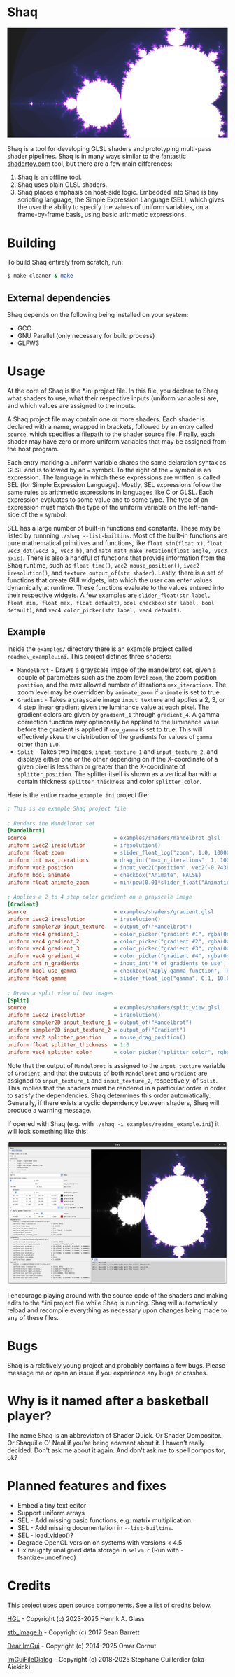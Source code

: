 # Shaq

![mandelbrot.png](https://github.com/henrikglass/shaq/blob/main/extras/images/mandelbrot.png?raw=true)

Shaq is a tool for developing GLSL shaders and prototyping multi-pass shader pipelines. Shaq is in many 
ways similar to the fantastic [shadertoy.com](shadertoy.com) tool, but there are a few main differences:

1. Shaq is an offline tool.
2. Shaq uses plain GLSL shaders.
3. Shaq places emphasis on host-side logic. Embedded into Shaq is tiny scripting language, the Simple
   Expression Language (SEL), which gives the user the ability to specify the values of uniform
   variables, on a frame-by-frame basis, using basic arithmetic expressions.

# Building
To build Shaq entirely from scratch, run:

```bash
$ make cleaner & make
```

## External dependencies
Shaq depends on the following being installed on your system:

* GCC
* GNU Parallel (only necessary for build process)
* GLFW3

# Usage
At the core of Shaq is the \*.ini project file. In this file, you declare to Shaq what shaders to use, what
their respective inputs (uniform variables) are, and which values are assigned to the inputs.

A Shaq project file may contain one or more shaders. Each shader is declared with a name, wrapped in brackets,
followed by an entry called `source`, which specifies a filepath to the shader source file. Finally, each shader
may have zero or more uniform variables that may be assigned from the host program.

Each entry marking a uniform variable shares the same delaration syntax as GLSL and is followed by an `=`
symbol. To the right of the `=` symbol is an expression. The language in which these expressions are written is
called SEL (for Simple Expression Language). Mostly, SEL expressions follow the same rules as arithmetic expressions
in languages like C or GLSL. Each expression evaluates to some value and to some type. The type of an expression
must match the type of the uniform variable on the left-hand-side of the `=` symbol.

SEL has a large number of built-in functions and constants. These may be listed by runnning `./shaq --list-builtins`.
Most of the built-in functions are pure mathematical primitives and functions, like `float sin(float x)`,
`float vec3_dot(vec3 a, vec3 b)`, and `mat4 mat4_make_rotation(float angle, vec3 axis)`. There is also a handful
of functions that provide information from the Shaq runtime, such as `float time()`, `vec2 mouse_position()`,
`ivec2 iresolution()`, and `texture output_of(str shader)`. Lastly, there is a set of functions that create
GUI widgets, into which the user can enter values dynamically at runtime. These functions evaluate to the
values entered into their respective widgets. A few examples are
`slider_float(str label, float min, float max, float default)`, `bool checkbox(str label, bool default)`, and
`vec4 color_picker(str label, vec4 default)`.

## Example
Inside the `examples/` directory there is an example project called `readme\_example.ini`. This project
defines three shaders:

* `Mandelbrot` - Draws a grayscale image of the mandelbrot set, given a couple of parameters such as the zoom
  level `zoom`, the zoom position `position`, and the max allowed number of iterations `max_iterations`. The
  zoom level may be overridden by `animate_zoom` if `animate` is set to true.
* `Gradient` - Takes a grayscale image `input_texture` and applies a 2, 3, or 4 step linear gradient given the
  luminance value at each pixel. The gradient colors are given by `gradient_1` through `gradient_4`. A gamma
  correction function may optinonally be applied to the luminance value before the gradient is applied if
  `use_gamma` is set to true. This will effectively skew the distribution of the gradients for values of
  `gamma` other than `1.0`.
* `Split` - Takes two images, `input_texture_1` and `input_texture_2`, and displays either one or the other
  depending on if the X-coordinate of a given pixel is less than or greater than the X-coordinate of
  `splitter_position`. The splitter itself is shown as a vertical bar with a certain thickness
  `splitter_thickness` and color `splitter_color`.

Here is the entire `readme_example.ini` project file:

```ini
; This is an example Shaq project file

; Renders the Mandelbrot set
[Mandelbrot]
source                            = examples/shaders/mandelbrot.glsl
uniform ivec2 iresolution         = iresolution()
uniform float zoom                = slider_float_log("zoom", 1.0, 1000000.0, 1.0)
uniform int max_iterations        = drag_int("max_n_iterations", 1, 1000, 192)
uniform vec2 position             = input_vec2("position", vec2(-0.74364, 0.13182))
uniform bool animate              = checkbox("Animate", FALSE)
uniform float animate_zoom        = min(pow(0.01*slider_float("Animation Speed", 0.01, 10.0, 1.0)*time() + 1.0, 10.0), 1000000.0)

; Applies a 2 to 4 step color gradient on a grayscale image
[Gradient]
source                            = examples/shaders/gradient.glsl
uniform ivec2 iresolution         = iresolution()
uniform sampler2D input_texture   = output_of("Mandelbrot")
uniform vec4 gradient_1           = color_picker("gradient #1", rgba(0x1E1E1EFF))
uniform vec4 gradient_2           = color_picker("gradient #2", rgba(0x353A87FF))
uniform vec4 gradient_3           = color_picker("gradient #3", rgba(0xD900FFFF))
uniform vec4 gradient_4           = color_picker("gradient #4", rgba(0xFFFFFFFF))
uniform int n_gradients           = input_int("# of gradients to use", 4)
uniform bool use_gamma            = checkbox("Apply gamma function", TRUE)
uniform float gamma               = slider_float_log("gamma", 0.1, 10.0, PHI)

; Draws a split view of two images
[Split]
source                            = examples/shaders/split_view.glsl
uniform ivec2 iresolution         = iresolution()
uniform sampler2D input_texture_1 = output_of("Mandelbrot")
uniform sampler2D input_texture_2 = output_of("Gradient")
uniform vec2 splitter_position    = mouse_drag_position()
uniform float splitter_thickness  = 1.0
uniform vec4 splitter_color       = color_picker("splitter color", rgba(0xA02010FF))
```

Note that the output of `Mandelbrot` is assigned to the `input_texture` variable of `Gradient`, and that the
outputs of both `Mandelbrot` and `Gradient` are assigned to `input_texture_1` and `input_texture_2`,
respectively, of `Split`. This implies that the shaders must be rendered in a particular order in order to
satisfy the dependencies. Shaq determines this order automatically. Generally, if there exists a cyclic
dependency between shaders, Shaq will produce a warning message.

If opened with Shaq (e.g. with `./shaq -i examples/readme_example.ini`) it will look something like this:

![readme_example.png](https://github.com/henrikglass/shaq/blob/main/extras/images/readme_example.png?raw=true)

I encourage playing around with the source code of the shaders and making edits to the \*.ini project file
while Shaq is running. Shaq will automatically reload and recompile everything as necessary upon changes being
made to any of these files.

# Bugs
Shaq is a relatively young project and probably contains a few bugs. Please message me or open an issue if you
experience any bugs or crashes.

# Why is it named after a basketball player?
The name Shaq is an abbreviaton of Shader Quick. Or Shader Qompositor. Or Shaquille O' Neal if you're
being adamant about it. I haven't really decided. Don't ask me about it again. And don't ask me to
spell compositor, ok?

# Planned features and fixes

* Embed a tiny text editor
* Support uniform arrays
* SEL - Add missing basic functions, e.g. matrix multiplication.
* SEL - Add missing documentation in `--list-builtins`.
* SEL - load\_video()?
* Degrade OpenGL version on systems with versions < 4.5
* Fix naughty unaligned data storage in `selvm.c` (Run with -fsantize=undefined)

# Credits
This project uses open source components. See a list of credits below.

[HGL](https://github.com/henrikglass) - Copyright (c) 2023-2025 Henrik A. Glass

[stb\_image.h](https://github.com/nothings/stb/blob/master/stb_image.h) - Copyright (c) 2017 Sean Barrett

[Dear ImGui](https://github.com/ocornut/imgui) - Copyright (c) 2014-2025 Omar Cornut

[ImGuiFileDialog](https://github.com/aiekick/ImGuiFileDialog) - Copyright (c) 2018-2025 Stephane Cuillerdier (aka Aiekick)

